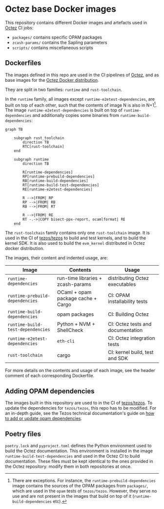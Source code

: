 # Octez base Docker images

This repository contains different Docker images and artefacts used in
[Octez](https://gitlab.com/tezos/tezos) CI jobs:

- `packages/` contains specific OPAM packages
- `zcash-params/` contains the Sapling parameters
- `scripts/` contains miscellaneous scripts

## Dockerfiles

The images defined in this repo are used in the CI pipelines of
[Octez](https://gitlab.com/tezos/tezos), and as base images for the
[Octez Docker distribution](https://hub.docker.com/r/tezos/tezos).

They are split in two families: `runtime` and `rust-toolchain`.

In the `runtime` family, all images except `runtime-e2etest-dependencies`, are built on top of each
other, such that the contents of image N is also in N+1[^1]. The image
`runtime-e2etest-dependencies` is built on top of
`runtime-dependencies` and additionally copies some binaries from
`runtime-build-dependencies`:

```mermaid
graph TB

    subgraph rust_toolchain
        direction TB
        RTC[rust-toolchain]
    end

    subgraph runtime
        direction TB

        R[runtime-dependencies]
        RP[runtime-prebuild-dependencies]
        RB[runtime-build-dependencies]
        RT[runtime-build-test-dependencies]
        RE[runtime-e2etest-dependencies]

        R -->|FROM| RP
        RP -->|FROM| RB
        RB -->|FROM| RT

        R -->|FROM| RE
        RT -.->|COPY bisect-ppx-report, ocamlformat| RE
    end
```

The `rust-toolchain` family contains only one `rust-toolchain`
image. It is used in the CI of [tezos/tezos](https://gitlab.com/tezos/tezos)
to build and test kernels, and to build the kernel SDK. It is also used to
build the `evm_kernel` distributed in Octez docker distribution.


The images, their content and indented usage, are:

| Image                             | Contents                           | Usage                             |
|-----------------------------------|------------------------------------|-----------------------------------|
| `runtime-dependencies`            | run-time libraries + zcash-params  | distributing Octez executables    |
| `runtime-prebuild-dependencies`   | OCaml + opam package cache + Cargo | CI: OPAM installability tests     |
| `runtime-build-dependencies`      | opam packages                      | CI: Building Octez                |
| `runtime-build-test-dependencies` | Python + NVM + ShellCheck          | CI: Octez tests and documentation |
| `runtime-e2etest-dependencies`    | `eth-cli`                          | CI: Octez integration tests       |
| `rust-toolchain`                  | cargo                              | CI: kernel build, test and SDK    |

For more details on the contents and usage of each image, see the
header comment of each corresponding Dockerfile.

## Adding OPAM dependencies

The images built in this repository are used to in the CI of
[tezos/tezos](https://gitlab.com/tezos/tezos). To update the
dependencies for `tezos/tezos`, this repo has to be modified. For an
in-depth guide, see the Tezos technical documentation's guide on [how
to add or update opam
dependencies](https://tezos.gitlab.io/developer/contributing-adding-a-new-opam-dependency.html).

## Poetry files

`poetry.lock` and `pyproject.toml` defines the Python environment used
to build the Octez documentation. This environment is installed in the
image `runtime-build-test-dependencies` and used in the Octez CI to
build documentation. These files must be kept identical to the ones provided
in the Octez repository: modify them in both repositories at once.

[^1]: There are exceptions. For instance, the
    `runtime-prebuild-dependencies` image contains the sources of the
    OPAM packages from `packages/`, which are used in the `opam` tests
    of `tezos/tezos`. However, they serve no use and are not present
    in the images that build on top of it
    (`runtime-build-dependencies` etc).
